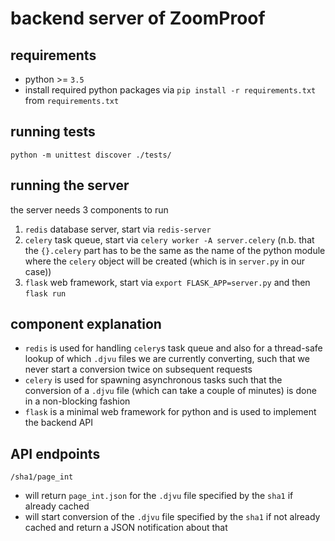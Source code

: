 # backend server of ZoomProof
## requirements
* python >= `3.5`
* install required python packages via `pip install -r requirements.txt` from `requirements.txt`

## running tests
`python -m unittest discover ./tests/`

## running the server
the server needs 3 components to run
 1. `redis` database server, start via `redis-server`
 2. `celery` task queue, start via `celery worker -A server.celery` (n.b. that the `{}.celery` part has to be the same as the name of the python module where the `celery` object will be created (which is in `server.py` in our case))
 3. `flask` web framework, start via `export FLASK_APP=server.py` and then `flask run`

## component explanation
* `redis` is used for handling `celery`s task queue and also for a thread-safe lookup of which `.djvu` files we are currently converting, such that we never start a conversion twice on subsequent requests
* `celery` is used for spawning asynchronous tasks such that the conversion of a `.djvu` file (which can take a couple of minutes) is done in a non-blocking fashion
* `flask` is a minimal web framework for python and is used to implement the backend API

## API endpoints
`/sha1/page_int`
 * will return `page_int.json` for the `.djvu` file specified by the `sha1` if already cached
 * will start conversion of the `.djvu` file specified by the `sha1` if not already cached and return a JSON notification about that
